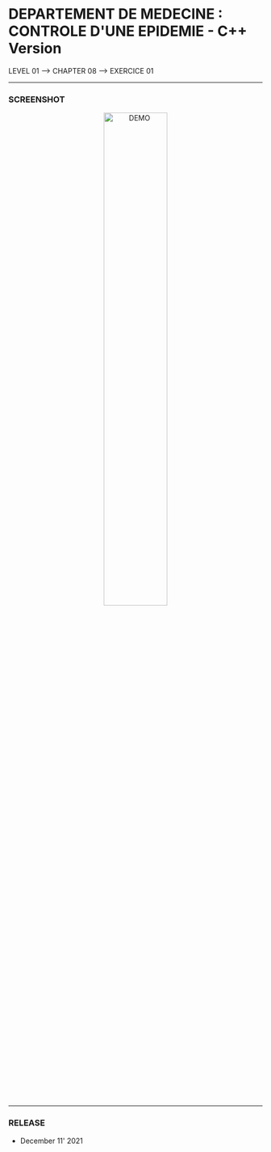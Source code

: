 # DEPARTEMENT DE MEDECINE : CONTROLE D'UNE EPIDEMIE - C++ Version
LEVEL 01 --> CHAPTER 08 --> EXERCICE 01

---
### **SCREENSHOT**

<div align="center">
    <img
        src="https://github.com/Ayckinn/CPP/blob/main/FRANCE_IOI/LEVEL_01/Chapter_08/01_departement_epidemie/epidemie.png"
        alt="DEMO"
        style="width:50%">
</div>

---
### **RELEASE**

- December 11' 2021